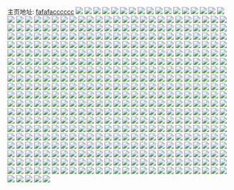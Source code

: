 主页地址: [fafafacccccc](https://weibo.com/u/6745002052) 
![](https://wx4.sinaimg.cn/mw2000/007mtl9Ggy1gclr8sqsapj30u01hc7wh.jpg) 
![](https://wx4.sinaimg.cn/mw2000/007mtl9Ggy1gclr8txmeaj30u01hc7wh.jpg) 
![](https://wx4.sinaimg.cn/mw2000/007mtl9Ggy1gclr8v6wp0j30u01hc7wh.jpg) 
![](https://wx4.sinaimg.cn/mw2000/007mtl9Ggy1gclr8wi360j30u01hc7wh.jpg) 
![](https://wx4.sinaimg.cn/mw2000/007mtl9Ggy1gclr8p5f6vj30u01hc7wh.jpg) 
![](https://wx4.sinaimg.cn/mw2000/007mtl9Ggy1gclr8xk2w7j30u01hc7wh.jpg) 
![](https://wx4.sinaimg.cn/mw2000/007mtl9Ggy1gclr8yisylj30u01hc4qp.jpg) 
![](https://wx4.sinaimg.cn/mw2000/007mtl9Ggy1gclr8zuj14j30u01hc4qp.jpg) 
![](https://wx4.sinaimg.cn/mw2000/007mtl9Ggy1gclr90y4p0j30u01hc7wh.jpg) 
![](https://wx4.sinaimg.cn/mw2000/007mtl9Ggy1gcl7dlm3zxj30u01hc7wh.jpg) 
![](https://wx4.sinaimg.cn/mw2000/007mtl9Ggy1gcl7djv1ajj30u01hc7wh.jpg) 
![](https://wx4.sinaimg.cn/mw2000/007mtl9Ggy1gcl7dnnnngj30u01hcqv5.jpg) 
![](https://wx4.sinaimg.cn/mw2000/007mtl9Ggy1gcl7dqc4dlj30u01hcnpd.jpg) 
![](https://wx4.sinaimg.cn/mw2000/007mtl9Ggy1gcl7dv78r1j30yi1pcnpf.jpg) 
![](https://wx4.sinaimg.cn/mw2000/007mtl9Ggy1gcl4doqxjcg30a00a0nk2.jpg) 
![](https://wx4.sinaimg.cn/mw2000/007mtl9Ggy1gcl4dpb2qzj30o80o879u.jpg) 
![](https://wx4.sinaimg.cn/mw2000/007mtl9Ggy1gckk7prqknj30u01hc7wh.jpg) 
![](https://wx4.sinaimg.cn/mw2000/007mtl9Ggy1gckk7rijyij30u01hc4qp.jpg) 
![](https://wx4.sinaimg.cn/mw2000/007mtl9Ggy1gckk7szmlfj30u01hc4qp.jpg) 
![](https://wx4.sinaimg.cn/mw2000/007mtl9Ggy1gckk7whcl6j30u01hc1kx.jpg) 
![](https://wx4.sinaimg.cn/mw2000/007mtl9Ggy1gckk7yo310j30u01hc1kx.jpg) 
![](https://wx4.sinaimg.cn/mw2000/007mtl9Ggy1gckk80zkc6j30u01hc1kx.jpg) 
![](https://wx4.sinaimg.cn/mw2000/007mtl9Ggy1gckk82kqklj30u01hc1kx.jpg) 
![](https://wx4.sinaimg.cn/mw2000/007mtl9Ggy1gckk83zdnoj30u01hc1kx.jpg) 
![](https://wx4.sinaimg.cn/mw2000/007mtl9Ggy1gckk8615bzj30u01hc1kx.jpg) 
![](https://wx4.sinaimg.cn/mw2000/007mtl9Ggy1gcjdkvwkidj30u01hcb29.jpg) 
![](https://wx4.sinaimg.cn/mw2000/007mtl9Ggy1gcjdkthkdqj30u01hc7wh.jpg) 
![](https://wx4.sinaimg.cn/mw2000/007mtl9Ggy1gcjdkxuthoj30u01hcb29.jpg) 
![](https://wx4.sinaimg.cn/mw2000/007mtl9Ggy1gcjdkumu4yj30u01hc7wh.jpg) 
![](https://wx4.sinaimg.cn/mw2000/007mtl9Ggy1gcjdkzei8tj30u01hce81.jpg) 
![](https://wx4.sinaimg.cn/mw2000/007mtl9Ggy1gcjdkschgrj30u01hce81.jpg) 
![](https://wx4.sinaimg.cn/mw2000/007mtl9Ggy1gcjdl2zo78j30u01hce81.jpg) 
![](https://wx4.sinaimg.cn/mw2000/007mtl9Ggy1gcjdl49iddj30u01hce81.jpg) 
![](https://wx4.sinaimg.cn/mw2000/007mtl9Ggy1gcjdl1sn7dj30u01hce81.jpg) 
![](https://wx4.sinaimg.cn/mw2000/007mtl9Ggy1gci9lkla94j30u01hctt8.jpg) 
![](https://wx4.sinaimg.cn/mw2000/007mtl9Ggy1gci9ljpf0hj30u01hc4j5.jpg) 
![](https://wx4.sinaimg.cn/mw2000/007mtl9Ggy1gci9llu4j8j30u01hcaui.jpg) 
![](https://wx4.sinaimg.cn/mw2000/007mtl9Ggy1gci9ln30nfj30u01hcwz0.jpg) 
![](https://wx4.sinaimg.cn/mw2000/007mtl9Ggy1gci9lo7llzj30u01hcqns.jpg) 
![](https://wx4.sinaimg.cn/mw2000/007mtl9Ggy1gci9lp3rw2j30u01hctsq.jpg) 
![](https://wx4.sinaimg.cn/mw2000/007mtl9Ggy1gci9lu3o6wj30u01hc1di.jpg) 
![](https://wx4.sinaimg.cn/mw2000/007mtl9Ggy1gci9lqrx9lj30u01hctz9.jpg) 
![](https://wx4.sinaimg.cn/mw2000/007mtl9Ggy1gci9ls5xmgj30u01hcty3.jpg) 
![](https://wx4.sinaimg.cn/mw2000/007mtl9Ggy1gci9lt9edvj30u01hcu0i.jpg) 
![](https://wx4.sinaimg.cn/mw2000/007mtl9Ggy1gci9lv3t85j30u01hckh0.jpg) 
![](https://wx4.sinaimg.cn/mw2000/007mtl9Ggy1gci9lwg2v4j30u01hc1jb.jpg) 
![](https://wx4.sinaimg.cn/mw2000/007mtl9Ggy1gcgzn8ldh6j30u01hcb29.jpg) 
![](https://wx4.sinaimg.cn/mw2000/007mtl9Ggy1gcgznak6yoj30u01hcb29.jpg) 
![](https://wx4.sinaimg.cn/mw2000/007mtl9Ggy1gcgznfz8r8j30u01hcb29.jpg) 
![](https://wx4.sinaimg.cn/mw2000/007mtl9Ggy1gcgzn2ia32j30u01hcb29.jpg) 
![](https://wx4.sinaimg.cn/mw2000/007mtl9Ggy1gcgzn64799j30u01hcb29.jpg) 
![](https://wx4.sinaimg.cn/mw2000/007mtl9Ggy1gcgznjanyaj30u01hcb29.jpg) 
![](https://wx4.sinaimg.cn/mw2000/007mtl9Ggy1gcgznlfltaj30u01hcb29.jpg) 
![](https://wx4.sinaimg.cn/mw2000/007mtl9Ggy1gcgznq2knzj30u01hc7wh.jpg) 
![](https://wx4.sinaimg.cn/mw2000/007mtl9Ggy1gcgznr8t6xj30u01hc7wh.jpg) 
![](https://wx4.sinaimg.cn/mw2000/007mtl9Ggy1gcfvddajpdj30u01hckf0.jpg) 
![](https://wx4.sinaimg.cn/mw2000/007mtl9Ggy1gcfvdctu1vj30u01hckf8.jpg) 
![](https://wx4.sinaimg.cn/mw2000/007mtl9Ggy1gcfvddvzvpj30u01hcx0b.jpg) 
![](https://wx4.sinaimg.cn/mw2000/007mtl9Ggy1gcfvdelqchj30u01hch9a.jpg) 
![](https://wx4.sinaimg.cn/mw2000/007mtl9Ggy1gcfvdbo95qj30u01hc4mh.jpg) 
![](https://wx4.sinaimg.cn/mw2000/007mtl9Ggy1gcfvdf701uj30u01hc4ma.jpg) 
![](https://wx4.sinaimg.cn/mw2000/007mtl9Ggy1gcfvdhcmchj30u01hctwh.jpg) 
![](https://wx4.sinaimg.cn/mw2000/007mtl9Ggy1gcfvdfru25j30u01hc4p7.jpg) 
![](https://wx4.sinaimg.cn/mw2000/007mtl9Ggy1gcfvdgs66lj30u01hc1kx.jpg) 
![](https://wx4.sinaimg.cn/mw2000/007mtl9Ggy1gcewdl9u0vj30yi1pc7wr.jpg) 
![](https://wx4.sinaimg.cn/mw2000/007mtl9Ggy1gcerpbmzmoj30yi1pckjt.jpg) 
![](https://wx4.sinaimg.cn/mw2000/007mtl9Ggy1gcepz5v7tnj30u01hctnf.jpg) 
![](https://wx4.sinaimg.cn/mw2000/007mtl9Ggy1gcepz73sv4j30u01hcduz.jpg) 
![](https://wx4.sinaimg.cn/mw2000/007mtl9Ggy1gcepz7tm00j30u01hcao4.jpg) 
![](https://wx4.sinaimg.cn/mw2000/007mtl9Ggy1gcepz8m7rxj30u01hc7j7.jpg) 
![](https://wx4.sinaimg.cn/mw2000/007mtl9Ggy1gcepz9ifulj30u01hch03.jpg) 
![](https://wx4.sinaimg.cn/mw2000/007mtl9Ggy1gcepza8297j30u01hck62.jpg) 
![](https://wx4.sinaimg.cn/mw2000/007mtl9Ggy1gcepzcn0ugj30u01hcdu8.jpg) 
![](https://wx4.sinaimg.cn/mw2000/007mtl9Ggy1gcepzb21avj30u01hc1i7.jpg) 
![](https://wx4.sinaimg.cn/mw2000/007mtl9Ggy1gcepzbt24ij30u01hc1je.jpg) 
![](https://wx4.sinaimg.cn/mw2000/007mtl9Ggy1gcepzeeir4j30u01hcx2i.jpg) 
![](https://wx4.sinaimg.cn/mw2000/007mtl9Ggy1gcepzgf6jlj30u01hc7so.jpg) 
![](https://wx4.sinaimg.cn/mw2000/007mtl9Ggy1gcei8bpmywj30yi1pchdy.jpg) 
![](https://wx4.sinaimg.cn/mw2000/007mtl9Ggy1gcei84d7m3j30yi1pckjp.jpg) 
![](https://wx4.sinaimg.cn/mw2000/007mtl9Ggy1gcdr08i09fj30yi0jz462.jpg) 
![](https://wx4.sinaimg.cn/mw2000/007mtl9Ggy1gcdlplr74mj30u01hc4qp.jpg) 
![](https://wx4.sinaimg.cn/mw2000/007mtl9Ggy1gcdlpnjia1j30u01hc4qp.jpg) 
![](https://wx4.sinaimg.cn/mw2000/007mtl9Ggy1gcdlpoabopj30u01hc4qp.jpg) 
![](https://wx4.sinaimg.cn/mw2000/007mtl9Ggy1gcdlpqbemoj30u01hc1kr.jpg) 
![](https://wx4.sinaimg.cn/mw2000/007mtl9Ggy1gcdlps89qfj30u01hc1kx.jpg) 
![](https://wx4.sinaimg.cn/mw2000/007mtl9Ggy1gcdlpte04vj30u01hc4qp.jpg) 
![](https://wx4.sinaimg.cn/mw2000/007mtl9Ggy1gcdlpu149dj30u01hc1kx.jpg) 
![](https://wx4.sinaimg.cn/mw2000/007mtl9Ggy1gccjkx6jdjj30yi1pc1a5.jpg) 
![](https://wx4.sinaimg.cn/mw2000/007mtl9Ggy1gccck2odh7j30u01hc1kx.jpg) 
![](https://wx4.sinaimg.cn/mw2000/007mtl9Ggy1gccck6hrhsj30u01hc1kx.jpg) 
![](https://wx4.sinaimg.cn/mw2000/007mtl9Ggy1gccck8gmeyj30u01hc4qp.jpg) 
![](https://wx4.sinaimg.cn/mw2000/007mtl9Ggy1gccckafv4yj30u01hc1kx.jpg) 
![](https://wx4.sinaimg.cn/mw2000/007mtl9Ggy1gcccjy1wlxj30u01hc4qp.jpg) 
![](https://wx4.sinaimg.cn/mw2000/007mtl9Ggy1gccck0714gj30u01hc4qp.jpg) 
![](https://wx4.sinaimg.cn/mw2000/007mtl9Ggy1gccck1igfyj30u01hc1kx.jpg) 
![](https://wx4.sinaimg.cn/mw2000/007mtl9Ggy1gccck3miz3j30u01hc1kx.jpg) 
![](https://wx4.sinaimg.cn/mw2000/007mtl9Ggy1gccck4i256j30u01hc4qp.jpg) 
![](https://wx4.sinaimg.cn/mw2000/007mtl9Ggy1gcbdgr7clpj30u01hc1kx.jpg) 
![](https://wx4.sinaimg.cn/mw2000/007mtl9Ggy1gcbdgp95vsj30u01hc1kx.jpg) 
![](https://wx4.sinaimg.cn/mw2000/007mtl9Ggy1gcbdgq6c40j30u01hc1kx.jpg) 
![](https://wx4.sinaimg.cn/mw2000/007mtl9Ggy1gcbdgt5ke1j30u01hc7wh.jpg) 
![](https://wx4.sinaimg.cn/mw2000/007mtl9Ggy1gcbdgu4ih3j30u01hc4qp.jpg) 
![](https://wx4.sinaimg.cn/mw2000/007mtl9Ggy1gcbdgnitlzj30u01hc4qp.jpg) 
![](https://wx4.sinaimg.cn/mw2000/007mtl9Ggy1gcbdgw5v3ij30u01hc4qp.jpg) 
![](https://wx4.sinaimg.cn/mw2000/007mtl9Ggy1gcavgt24v3j32c03407wh.jpg) 
![](https://wx4.sinaimg.cn/mw2000/007mtl9Ggy1gcavgv69sfj33402c04q0.jpg) 
![](https://wx4.sinaimg.cn/mw2000/007mtl9Ggy1gca7okp7h4j30u01hckd4.jpg) 
![](https://wx4.sinaimg.cn/mw2000/007mtl9Ggy1gca7oheb1cj30u01hckbk.jpg) 
![](https://wx4.sinaimg.cn/mw2000/007mtl9Ggy1gca7ojcfxlj30u01hcqmx.jpg) 
![](https://wx4.sinaimg.cn/mw2000/007mtl9Ggy1gca7ofr02oj30u01hch9c.jpg) 
![](https://wx4.sinaimg.cn/mw2000/007mtl9Ggy1gca7ok0v00j30u01hctzm.jpg) 
![](https://wx4.sinaimg.cn/mw2000/007mtl9Ggy1gca7of4pe2j30u01hcx51.jpg) 
![](https://wx4.sinaimg.cn/mw2000/007mtl9Ggy1gc8ucdm34zj30u01hc7wh.jpg) 
![](https://wx4.sinaimg.cn/mw2000/007mtl9Ggy1gc8ucap3vnj30u01hc7wh.jpg) 
![](https://wx4.sinaimg.cn/mw2000/007mtl9Ggy1gc8uca081rj30u01hc1kx.jpg) 
![](https://wx4.sinaimg.cn/mw2000/007mtl9Ggy1gc8uccshs7j30u01hc7wh.jpg) 
![](https://wx4.sinaimg.cn/mw2000/007mtl9Ggy1gc8ucbkw03j30u01hc7wh.jpg) 
![](https://wx4.sinaimg.cn/mw2000/007mtl9Ggy1gc8uce6ys1j30u01hc7wh.jpg) 
![](https://wx4.sinaimg.cn/mw2000/007mtl9Ggy1gc8ucff84jj30u01hc4qp.jpg) 
![](https://wx4.sinaimg.cn/mw2000/007mtl9Ggy1gc8i1pk741j30yi1pcu12.jpg) 
![](https://wx4.sinaimg.cn/mw2000/007mtl9Ggy1gc8i1urdlrj30yi1pcu12.jpg) 
![](https://wx4.sinaimg.cn/mw2000/007mtl9Ggy1gc7qokc7u4j30u01hcb29.jpg) 
![](https://wx4.sinaimg.cn/mw2000/007mtl9Ggy1gc7qom1yxsj30u01hc7wh.jpg) 
![](https://wx4.sinaimg.cn/mw2000/007mtl9Ggy1gc7qonsycaj30u01hc7wh.jpg) 
![](https://wx4.sinaimg.cn/mw2000/007mtl9Ggy1gc7qosrdhhj30u01hcb29.jpg) 
![](https://wx4.sinaimg.cn/mw2000/007mtl9Ggy1gc7qop9r42j30u01hc7wh.jpg) 
![](https://wx4.sinaimg.cn/mw2000/007mtl9Ggy1gc7qojfpqzj30u01hcb29.jpg) 
![](https://wx4.sinaimg.cn/mw2000/007mtl9Ggy1gc7qoq2eftj30u01hc7wh.jpg) 
![](https://wx4.sinaimg.cn/mw2000/007mtl9Ggy1gc7qor4jl7j30u01hc4qp.jpg) 
![](https://wx4.sinaimg.cn/mw2000/007mtl9Ggy1gc7qotvil0j30u01hc4qp.jpg) 
![](https://wx4.sinaimg.cn/mw2000/007mtl9Ggy1gc6k2my5njj30u01hce81.jpg) 
![](https://wx4.sinaimg.cn/mw2000/007mtl9Ggy1gc6k2c7hrkj30u01hce81.jpg) 
![](https://wx4.sinaimg.cn/mw2000/007mtl9Ggy1gc6k2g4vekj30u01hce81.jpg) 
![](https://wx4.sinaimg.cn/mw2000/007mtl9Ggy1gc6k2ioc3zj30u01hce81.jpg) 
![](https://wx4.sinaimg.cn/mw2000/007mtl9Ggy1gc6k2juh8zj30u01hce81.jpg) 
![](https://wx4.sinaimg.cn/mw2000/007mtl9Ggy1gc6k2em0xcj30u01hce81.jpg) 
![](https://wx4.sinaimg.cn/mw2000/007mtl9Ggy1gc6k2h9s40j30u01hce81.jpg) 
![](https://wx4.sinaimg.cn/mw2000/007mtl9Ggy1gc6k2kw89sj30u01hce81.jpg) 
![](https://wx4.sinaimg.cn/mw2000/007mtl9Ggy1gc6k2m0fw0j30u01hce81.jpg) 
![](https://wx4.sinaimg.cn/mw2000/007mtl9Ggy1gc5ffg53cxj30u01hcwyz.jpg) 
![](https://wx4.sinaimg.cn/mw2000/007mtl9Ggy1gc5fff8o4oj30u01hch5q.jpg) 
![](https://wx4.sinaimg.cn/mw2000/007mtl9Ggy1gc5ffhhql2j30u01hc1kx.jpg) 
![](https://wx4.sinaimg.cn/mw2000/007mtl9Ggy1gc5ffcj938j30u01hc1kx.jpg) 
![](https://wx4.sinaimg.cn/mw2000/007mtl9Ggy1gc5ffdbeqlj30u01hce7k.jpg) 
![](https://wx4.sinaimg.cn/mw2000/007mtl9Ggy1gc5ffeojflj30u01hc1kx.jpg) 
![](https://wx4.sinaimg.cn/mw2000/007mtl9Ggy1gc5ffdydy4j30u01hce7f.jpg) 
![](https://wx4.sinaimg.cn/mw2000/007mtl9Ggy1gc5ffgtz73j30u01hchdm.jpg) 
![](https://wx4.sinaimg.cn/mw2000/007mtl9Ggy1gc5a5u4th4j32ds1sgaow.jpg) 
![](https://wx4.sinaimg.cn/mw2000/007mtl9Ggy1gc5a5xko7ej327u1o0kjl.jpg) 
![](https://wx4.sinaimg.cn/mw2000/007mtl9Ggy1gc5a5z1bn2j327u1o04qp.jpg) 
![](https://wx4.sinaimg.cn/mw2000/007mtl9Ggy1gc5a5zy8bhj32ds1sgqfv.jpg) 
![](https://wx4.sinaimg.cn/mw2000/007mtl9Ggy1gc5a619eygj32ds1sg7h9.jpg) 
![](https://wx4.sinaimg.cn/mw2000/007mtl9Ggy1gc4d4zgydkj30u01hcnkg.jpg) 
![](https://wx4.sinaimg.cn/mw2000/007mtl9Ggy1gc4d4zxpraj30u01hc7nq.jpg) 
![](https://wx4.sinaimg.cn/mw2000/007mtl9Ggy1gc4d538u14j30u01hc1kp.jpg) 
![](https://wx4.sinaimg.cn/mw2000/007mtl9Ggy1gc4d5172a9j30u01hctss.jpg) 
![](https://wx4.sinaimg.cn/mw2000/007mtl9Ggy1gc4d50kr3uj30u01hcnoi.jpg) 
![](https://wx4.sinaimg.cn/mw2000/007mtl9Ggy1gc4d51vmb1j30u01hch4u.jpg) 
![](https://wx4.sinaimg.cn/mw2000/007mtl9Ggy1gc4d53s6hsj30u01hcb0a.jpg) 
![](https://wx4.sinaimg.cn/mw2000/007mtl9Ggy1gc4d4yqpylj30u01hc4ia.jpg) 
![](https://wx4.sinaimg.cn/mw2000/007mtl9Ggy1gc3tey94b5j30yi1pcn44.jpg) 
![](https://wx4.sinaimg.cn/mw2000/007mtl9Ggy1gc34bqqakjj30u01hcapo.jpg) 
![](https://wx4.sinaimg.cn/mw2000/007mtl9Ggy1gc34br9qisj30u01hc4dv.jpg) 
![](https://wx4.sinaimg.cn/mw2000/007mtl9Ggy1gc34bq442mj30u01hckdp.jpg) 
![](https://wx4.sinaimg.cn/mw2000/007mtl9Ggy1gc34bs05x1j30u01hcx16.jpg) 
![](https://wx4.sinaimg.cn/mw2000/007mtl9Ggy1gc34bswsiij30u01hc7qb.jpg) 
![](https://wx4.sinaimg.cn/mw2000/007mtl9Ggy1gc32shzv0aj30u01hcwyp.jpg) 
![](https://wx4.sinaimg.cn/mw2000/007mtl9Ggy1gc291o3qgnj30v00xcqa8.jpg) 
![](https://wx4.sinaimg.cn/mw2000/007mtl9Ggy1gc28zgnk93j30s70ph799.jpg) 
![](https://wx4.sinaimg.cn/mw2000/007mtl9Ggy1gc28swkshxj30u01hc7wh.jpg) 
![](https://wx4.sinaimg.cn/mw2000/007mtl9Ggy1gc28syaqgnj30u01hc7wh.jpg) 
![](https://wx4.sinaimg.cn/mw2000/007mtl9Ggy1gc27zg4t8oj30yi0pogoh.jpg) 
![](https://wx4.sinaimg.cn/mw2000/007mtl9Ggy1gc27zgpkrpj30qg1lcjze.jpg) 
![](https://wx4.sinaimg.cn/mw2000/007mtl9Ggy1gc27zhfchwj30yi0netbu.jpg) 
![](https://wx4.sinaimg.cn/mw2000/007mtl9Ggy1gc27zi0765j30u01syn5u.jpg) 
![](https://wx4.sinaimg.cn/mw2000/007mtl9Ggy1gc27zikmycj30yi0hdahj.jpg) 
![](https://wx4.sinaimg.cn/mw2000/007mtl9Ggy1gc27zj1u0yj30ei0q6go5.jpg) 
![](https://wx4.sinaimg.cn/mw2000/007mtl9Ggy1gc1x5y4z90j30u01hc4qp.jpg) 
![](https://wx4.sinaimg.cn/mw2000/007mtl9Ggy1gc1x600ropj30u01hc7wh.jpg) 
![](https://wx4.sinaimg.cn/mw2000/007mtl9Ggy1gc1x61waa4j30u01hcb29.jpg) 
![](https://wx4.sinaimg.cn/mw2000/007mtl9Ggy1gc1x63dfzwj30u01hce81.jpg) 
![](https://wx4.sinaimg.cn/mw2000/007mtl9Ggy1gc1x65abtnj30u01hce81.jpg) 
![](https://wx4.sinaimg.cn/mw2000/007mtl9Ggy1gc1x5wnmboj30u01hcb29.jpg) 
![](https://wx4.sinaimg.cn/mw2000/007mtl9Ggy1gc1x67al88j30u01hcb29.jpg) 
![](https://wx4.sinaimg.cn/mw2000/007mtl9Ggy1gc1x68giehj30u01hc4qp.jpg) 
![](https://wx4.sinaimg.cn/mw2000/007mtl9Ggy1gc1x69x384j30u01hcb29.jpg) 
![](https://wx4.sinaimg.cn/mw2000/007mtl9Ggy1gc1x6bmobzj30u01hcb29.jpg) 
![](https://wx4.sinaimg.cn/mw2000/007mtl9Ggy1gc0nzykhskj30u01hcb29.jpg) 
![](https://wx4.sinaimg.cn/mw2000/007mtl9Ggy1gc0nzzsun8j30u01hcb29.jpg) 
![](https://wx4.sinaimg.cn/mw2000/007mtl9Ggy1gc0o05h3iqj30u01hcb29.jpg) 
![](https://wx4.sinaimg.cn/mw2000/007mtl9Ggy1gc0o020ilhj30u01hce81.jpg) 
![](https://wx4.sinaimg.cn/mw2000/007mtl9Ggy1gc0o03esp4j30u01hc4qp.jpg) 
![](https://wx4.sinaimg.cn/mw2000/007mtl9Ggy1gc0nzx051uj30u01hcb29.jpg) 
![](https://wx4.sinaimg.cn/mw2000/007mtl9Ggy1gc0o07fm3tj30u01hcb29.jpg) 
![](https://wx4.sinaimg.cn/mw2000/007mtl9Ggy1gbzo3eyp4hj30u01hc4qp.jpg) 
![](https://wx4.sinaimg.cn/mw2000/007mtl9Ggy1gbzo3e69hvj30u01hc1kx.jpg) 
![](https://wx4.sinaimg.cn/mw2000/007mtl9Ggy1gbzo3h5qldj30u01hc1kx.jpg) 
![](https://wx4.sinaimg.cn/mw2000/007mtl9Ggy1gbzo3fz53dj30u01hc1kx.jpg) 
![](https://wx4.sinaimg.cn/mw2000/007mtl9Ggy1gbzo3hxbezj30u01hc1kx.jpg) 
![](https://wx4.sinaimg.cn/mw2000/007mtl9Ggy1gbzo3d7smaj30u01hc1kx.jpg) 
![](https://wx4.sinaimg.cn/mw2000/007mtl9Ggy1gbzi2yiom7j30u01hc7wh.jpg) 
![](https://wx4.sinaimg.cn/mw2000/007mtl9Ggy1gbzi30m174j30u01hc4qp.jpg) 
![](https://wx4.sinaimg.cn/mw2000/007mtl9Ggy1gbzi333xwpj30u01hc4qp.jpg) 
![](https://wx4.sinaimg.cn/mw2000/007mtl9Ggy1gbzi35l82yj30u01hc4qp.jpg) 
![](https://wx4.sinaimg.cn/mw2000/007mtl9Ggy1gbzi37dhyoj30u01hc4qp.jpg) 
![](https://wx4.sinaimg.cn/mw2000/007mtl9Ggy1gbzi38z25qj30u01hc4qp.jpg) 
![](https://wx4.sinaimg.cn/mw2000/007mtl9Ggy1gbz9edn2zsj30yi1pcu12.jpg) 
![](https://wx4.sinaimg.cn/mw2000/007mtl9Ggy1gbyeorve0wj30u01hc7wh.jpg) 
![](https://wx4.sinaimg.cn/mw2000/007mtl9Ggy1gbyeotugi9j30u01hc7wh.jpg) 
![](https://wx4.sinaimg.cn/mw2000/007mtl9Ggy1gbyeoujq79j30u01hce81.jpg) 
![](https://wx4.sinaimg.cn/mw2000/007mtl9Ggy1gbyeow8nz3j30u01hce81.jpg) 
![](https://wx4.sinaimg.cn/mw2000/007mtl9Ggy1gbyeor5v25j30u01hce81.jpg) 
![](https://wx4.sinaimg.cn/mw2000/007mtl9Ggy1gbyeowybpkj30u01hce81.jpg) 
![](https://wx4.sinaimg.cn/mw2000/007mtl9Ggy1gbyeoxpg2vj30u01hce81.jpg) 
![](https://wx4.sinaimg.cn/mw2000/007mtl9Ggy1gbyeoyga5cj30u01hcb29.jpg) 
![](https://wx4.sinaimg.cn/mw2000/007mtl9Ggy1gbunmu4me1j30u01hc4l9.jpg) 
![](https://wx4.sinaimg.cn/mw2000/007mtl9Ggy1gbunmuso0oj30u01hckdp.jpg) 
![](https://wx4.sinaimg.cn/mw2000/007mtl9Ggy1gbuvawf1pzj30u01hcnk3.jpg) 
![](https://wx4.sinaimg.cn/mw2000/007mtl9Ggy1gbuvawvo7rj30u01hctvu.jpg) 
![](https://wx4.sinaimg.cn/mw2000/007mtl9Ggy1gbunmvhhxuj30u01hc1kx.jpg) 
![](https://wx4.sinaimg.cn/mw2000/007mtl9Ggy1gbunmtcp63j30u01hc1kx.jpg) 
![](https://wx4.sinaimg.cn/mw2000/007mtl9Ggy1gbunmwsxccj30u01hc1kx.jpg) 
![](https://wx4.sinaimg.cn/mw2000/007mtl9Ggy1gbuvltntuyj30u01hcarg.jpg) 
![](https://wx4.sinaimg.cn/mw2000/007mtl9Ggy1gbuvlt3rgij30u01hc7l4.jpg) 
![](https://wx4.sinaimg.cn/mw2000/007mtl9Ggy1gbuvlu45d8j30u01hcne6.jpg) 
![](https://wx4.sinaimg.cn/mw2000/007mtl9Ggy1gbtu2ad8t5j30u01hc4ps.jpg) 
![](https://wx4.sinaimg.cn/mw2000/007mtl9Ggy1gbtu2b6upnj30u01hcb29.jpg) 
![](https://wx4.sinaimg.cn/mw2000/007mtl9Ggy1gbtu2c1vd1j30u01hc1ku.jpg) 
![](https://wx4.sinaimg.cn/mw2000/007mtl9Ggy1gbtu2d6gq0j30u01hc4qp.jpg) 
![](https://wx4.sinaimg.cn/mw2000/007mtl9Ggy1gbtu2dr6mhj30u01907dk.jpg) 
![](https://wx4.sinaimg.cn/mw2000/007mtl9Ggy1gbtu29rr13j30u0190aji.jpg) 
![](https://wx4.sinaimg.cn/mw2000/007mtl9Ggy1gbspf71pdbj32c0340kfu.jpg) 
![](https://wx4.sinaimg.cn/mw2000/007mtl9Ggy1gbspf4c07gj32c0340kef.jpg) 
![](https://wx4.sinaimg.cn/mw2000/007mtl9Ggy1gbq6zrqfjpj32c0340b29.jpg) 
![](https://wx4.sinaimg.cn/mw2000/007mtl9Ggy1gbq423arapj30k00d10ta.jpg) 
![](https://wx4.sinaimg.cn/mw2000/007mtl9Ggy1gbq0m7ke2pj32c0340b1s.jpg) 
![](https://wx4.sinaimg.cn/mw2000/007mtl9Ggy1gbq0cj5ycyj32c03401kx.jpg) 
![](https://wx4.sinaimg.cn/mw2000/007mtl9Ggy1gboa478jm3j30yi1pcu0x.jpg) 
![](https://wx4.sinaimg.cn/mw2000/007mtl9Ggy1gbnpzo0eqaj30vu287gyo.jpg) 
![](https://wx4.sinaimg.cn/mw2000/007mtl9Ggy1gbmqnkjcp9j30k00qo759.jpg) 
![](https://wx4.sinaimg.cn/mw2000/007mtl9Ggy1gbmqnjy4mfj30yi1pc1l6.jpg) 
![](https://wx4.sinaimg.cn/mw2000/007mtl9Ggy1gbmqnpsllbj30yi1pce88.jpg) 
![](https://wx4.sinaimg.cn/mw2000/007mtl9Ggy1gbehbbhzyxj30yi1pcu0x.jpg) 
![](https://wx4.sinaimg.cn/mw2000/007mtl9Ggy1gb6vug2j58j30yi1pc4qp.jpg) 
![](https://wx4.sinaimg.cn/mw2000/007mtl9Ggy1gb4gtueirhj30yi1pc1l6.jpg) 
![](https://wx4.sinaimg.cn/mw2000/007mtl9Ggy1gb4gtovmjxj30yi1pcu14.jpg) 
![](https://wx4.sinaimg.cn/mw2000/007mtl9Ggy1gb3afy2f23j30yi1pc7iv.jpg) 
![](https://wx4.sinaimg.cn/mw2000/007mtl9Ggy1gb3afyodo9j30yi1pcaly.jpg) 
![](https://wx4.sinaimg.cn/mw2000/007mtl9Ggy1gb3afzcp3tj30yi1pc7bd.jpg) 
![](https://wx4.sinaimg.cn/mw2000/007mtl9Ggy1gb3afzvly1j30yi1pctf8.jpg) 
![](https://wx4.sinaimg.cn/mw2000/007mtl9Ggy1gb3ag0ghdxj30v51pcn32.jpg) 
![](https://wx4.sinaimg.cn/mw2000/007mtl9Ggy1gb3afxcwabj30v21pbgre.jpg) 
![](https://wx4.sinaimg.cn/mw2000/007mtl9Ggy1gb3ag2fqx9j30v11p8wk0.jpg) 
![](https://wx4.sinaimg.cn/mw2000/007mtl9Ggy1gb3ag30acqj30v01pc0zi.jpg) 
![](https://wx4.sinaimg.cn/mw2000/007mtl9Ggy1gb0ybwb555j30u01hce81.jpg) 
![](https://wx4.sinaimg.cn/mw2000/007mtl9Ggy1gb0ybuvirhj30u01hce81.jpg) 
![](https://wx4.sinaimg.cn/mw2000/007mtl9Ggy1gb0ybxnfczj30u01hce81.jpg) 
![](https://wx4.sinaimg.cn/mw2000/007mtl9Ggy1gb0ybyl0wbj30u00u0djb.jpg) 
![](https://wx4.sinaimg.cn/mw2000/007mtl9Ggy1gb0ybziwx0j30k00jzace.jpg) 
![](https://wx4.sinaimg.cn/mw2000/007mtl9Ggy1gb0yc09k37j30k00jz77k.jpg) 
![](https://wx4.sinaimg.cn/mw2000/007mtl9Ggy1gazksu1yg2j33402c07tf.jpg) 
![](https://wx4.sinaimg.cn/mw2000/007mtl9Ggy1gazkswdlsuj33402c01kx.jpg) 
![](https://wx4.sinaimg.cn/mw2000/007mtl9Ggy1gazksqn7omj33402c01kx.jpg) 
![](https://wx4.sinaimg.cn/mw2000/007mtl9Ggy1gaygzm06wzj32c0340b29.jpg) 
![](https://wx4.sinaimg.cn/mw2000/007mtl9Ggy1gaybnjd3koj30u01hce81.jpg) 
![](https://wx4.sinaimg.cn/mw2000/007mtl9Ggy1gaybni3lx2j30u01hce81.jpg) 
![](https://wx4.sinaimg.cn/mw2000/007mtl9Ggy1gaybnkespoj30u01hce81.jpg) 
![](https://wx4.sinaimg.cn/mw2000/007mtl9Ggy1gaybnlnurhj30u01hce81.jpg) 
![](https://wx4.sinaimg.cn/mw2000/007mtl9Ggy1gaybngg063j30u01hce81.jpg) 
![](https://wx4.sinaimg.cn/mw2000/007mtl9Ggy1gaybno03s8j30u01hce81.jpg) 
![](https://wx4.sinaimg.cn/mw2000/007mtl9Ggy1gay7a8675zj32c0340kjl.jpg) 
![](https://wx4.sinaimg.cn/mw2000/007mtl9Ggy1gay3lgdawcj30tp1ke7wh.jpg) 
![](https://wx4.sinaimg.cn/mw2000/007mtl9Ggy1gau6hmhxgej31jk2bchdt.jpg) 
![](https://wx4.sinaimg.cn/mw2000/007mtl9Ggy1gau6hnxrk0j31jk2qlkjl.jpg) 
![](https://wx4.sinaimg.cn/mw2000/007mtl9Ggy1gau6hlbz9hj31jk2bde81.jpg) 
![](https://wx4.sinaimg.cn/mw2000/007mtl9Ggy1gau6hu9sm5j33c256o4qv.jpg) 
![](https://wx4.sinaimg.cn/mw2000/007mtl9Ggy1gau6hycfjmj31hd0u00w7.jpg) 
![](https://wx4.sinaimg.cn/mw2000/007mtl9Ggy1gau6hz2vsyj30qo1betes.jpg) 
![](https://wx4.sinaimg.cn/mw2000/007mtl9Ggy1gau6i02dlwj30u0190x6p.jpg) 
![](https://wx4.sinaimg.cn/mw2000/007mtl9Ggy1gau6i0h1buj30yi0ycdvf.jpg) 
![](https://wx4.sinaimg.cn/mw2000/007mtl9Ggy1gau6i0ucuzj30u0190mzw.jpg) 
![](https://wx4.sinaimg.cn/mw2000/007mtl9Ggy1gau6i1owuxj30u01f2qdk.jpg) 
![](https://wx4.sinaimg.cn/mw2000/007mtl9Ggy1gau6i2ea00j30qo12vn5n.jpg) 
![](https://wx4.sinaimg.cn/mw2000/007mtl9Ggy1gau6i3zirpj31of2iohdu.jpg) 
![](https://wx4.sinaimg.cn/mw2000/007mtl9Ggy1gau6i4u0njj30tz0y3qfu.jpg) 
![](https://wx4.sinaimg.cn/mw2000/007mtl9Ggy1gau6i5arv8j30u01hdwit.jpg) 
![](https://wx4.sinaimg.cn/mw2000/007mtl9Ggy1gau6i8913bj32nk3zdkjl.jpg) 
![](https://wx4.sinaimg.cn/mw2000/007mtl9Ggy1gau6ing861j31uc2rxapq.jpg) 
![](https://wx4.sinaimg.cn/mw2000/007mtl9Ggy1gau6io8v3tj31400qo42b.jpg) 
![](https://wx4.sinaimg.cn/mw2000/007mtl9Ggy1gau5b5oju2j309b0bygmc.jpg) 
![](https://wx4.sinaimg.cn/mw2000/007mtl9Ggy1gasyaeng1xj30e30e3mya.jpg) 
![](https://wx4.sinaimg.cn/mw2000/007mtl9Ggy1gasyb4dqmjj30ts16ojv0.jpg) 
![](https://wx4.sinaimg.cn/mw2000/007mtl9Ggy1gasy66myuqg30b40jmu12.jpg) 
![](https://wx4.sinaimg.cn/mw2000/007mtl9Ggy1gasxqpft40g30g40hsu15.jpg) 
![](https://wx4.sinaimg.cn/mw2000/007mtl9Ggy1gasxqtku2wg30dc0hkqva.jpg) 
![](https://wx4.sinaimg.cn/mw2000/007mtl9Ggy1gasxuep2daj30kx0ezjv6.jpg) 
![](https://wx4.sinaimg.cn/mw2000/007mtl9Ggy1gasit6nsfaj30yi1pcu10.jpg) 
![](https://wx4.sinaimg.cn/mw2000/007mtl9Ggy3gasiqa00aqj30zk0zk4kj.jpg) 
![](https://wx4.sinaimg.cn/mw2000/007mtl9Ggy1ganzn8vymbj32c0340b29.jpg) 
![](https://wx4.sinaimg.cn/mw2000/007mtl9Ggy1gamr9ygk04j30u01hc1kx.jpg) 
![](https://wx4.sinaimg.cn/mw2000/007mtl9Ggy1gamr9x40jyj30u01hc4qp.jpg) 
![](https://wx4.sinaimg.cn/mw2000/007mtl9Ggy1gakz2g33hcj30u00u0agi.jpg) 
![](https://wx4.sinaimg.cn/mw2000/007mtl9Ggy1gakz2gw43uj30yi0gv46f.jpg) 
![](https://wx4.sinaimg.cn/mw2000/007mtl9Ggy1gakz2lj0g6j30yi1pcqvb.jpg) 
![](https://wx4.sinaimg.cn/mw2000/007mtl9Ggy1gakz2pzj4vj30yi1pcqvb.jpg) 
![](https://wx4.sinaimg.cn/mw2000/007mtl9Ggy1gajx6dp59vj30yi1pce0n.jpg) 
![](https://wx4.sinaimg.cn/mw2000/007mtl9Ggy1gahfh3777xj32c0340e81.jpg) 
![](https://wx4.sinaimg.cn/mw2000/007mtl9Ggy1gagz5xjwpxj30je0ekq8z.jpg) 
![](https://wx4.sinaimg.cn/mw2000/007mtl9Ggy1gafpd02jysj30u01hcqv5.jpg) 
![](https://wx4.sinaimg.cn/mw2000/007mtl9Ggy1gafpcxkfofj30u01hcqv5.jpg) 
![](https://wx4.sinaimg.cn/mw2000/007mtl9Ggy1gafpd9cxtdj30yi1pc1l3.jpg) 
![](https://wx4.sinaimg.cn/mw2000/007mtl9Ggy1gacjvyh5kmj30yi1pc1kz.jpg) 
![](https://wx4.sinaimg.cn/mw2000/007mtl9Gly1gacjtghtfoj30u00u0416.jpg) 
![](https://wx4.sinaimg.cn/mw2000/007mtl9Ggy1gacfcxw3gvj32c0340kep.jpg) 
![](https://wx4.sinaimg.cn/mw2000/007mtl9Ggy1gaajk5zallj30uf1krk2u.jpg) 
![](https://wx4.sinaimg.cn/mw2000/007mtl9Ggy1gaajka8dq9j30uj1lf14n.jpg) 
![](https://wx4.sinaimg.cn/mw2000/007mtl9Ggy1gaajkbg2a9j30uc1ksgxg.jpg) 
![](https://wx4.sinaimg.cn/mw2000/007mtl9Ggy1gaajk1qt19j30uk1kvgxm.jpg) 
![](https://wx4.sinaimg.cn/mw2000/007mtl9Ggy1gaajkcsyl7j30uq1naqf2.jpg) 
![](https://wx4.sinaimg.cn/mw2000/007mtl9Ggy1gaajkea5npj30uq1jwwqf.jpg) 
![](https://wx4.sinaimg.cn/mw2000/007mtl9Ggy1gaajkfk73mj30ua1jek3q.jpg) 
![](https://wx4.sinaimg.cn/mw2000/007mtl9Ggy1gaajkh16t5j30u61kd148.jpg) 
![](https://wx4.sinaimg.cn/mw2000/007mtl9Ggy1gaajkjrmrtj30un1kl151.jpg) 
![](https://wx4.sinaimg.cn/mw2000/007mtl9Ggy1gaajkmjhkkj30un1k3wq0.jpg) 
![](https://wx4.sinaimg.cn/mw2000/007mtl9Ggy1gaajknwjhkj30u61kwwpk.jpg) 
![](https://wx4.sinaimg.cn/mw2000/006IQ188ly1ga6x77rr0gj30ku112gtu.jpg) 
![](https://wx4.sinaimg.cn/mw2000/007mtl9Ggy1ga6x83ffpxj30u01hc7wm.jpg) 
![](https://wx4.sinaimg.cn/mw2000/007mtl9Ggy1ga6x7oobw1j30u01hcu10.jpg) 
![](https://wx4.sinaimg.cn/mw2000/007mtl9Ggy1ga6x8czl5oj30u01hc7wl.jpg) 
![](https://wx4.sinaimg.cn/mw2000/007mtl9Ggy1ga6x3dnceaj30je0ekq95.jpg) 
![](https://wx4.sinaimg.cn/mw2000/007mtl9Ggy1ga6lh593vdj30yh1eon53.jpg) 
![](https://wx4.sinaimg.cn/mw2000/007mtl9Ggy1ga6lh4lke7j30qx1bwgsv.jpg) 
![](https://wx4.sinaimg.cn/mw2000/007mtl9Ggy1ga1dmq6h49j31jk111ndx.jpg) 
![](https://wx4.sinaimg.cn/mw2000/007mtl9Ggy1g9ykerw9fmj32c0340b29.jpg) 
![](https://wx4.sinaimg.cn/mw2000/007mtl9Ggy1g9ykf50oc3j32c0340e81.jpg) 
![](https://wx4.sinaimg.cn/mw2000/007mtl9Ggy1g9ykevzzaaj32c02c07wj.jpg) 
![](https://wx4.sinaimg.cn/mw2000/007mtl9Ggy1g9yahvt6icj30yi1pcb2b.jpg) 
![](https://wx4.sinaimg.cn/mw2000/007mtl9Ggy1g9xaq6f4wpj30qo0qojtw.jpg) 
![](https://wx4.sinaimg.cn/mw2000/007mtl9Ggy1g9weid94i7j30u00tygny.jpg) 
![](https://wx4.sinaimg.cn/mw2000/007mtl9Ggy1g9v9g5xjvjj30yi0pqnak.jpg) 
![](https://wx4.sinaimg.cn/mw2000/007mtl9Ggy1g9qq7ahhhlj30yi1pc4qp.jpg) 
![](https://wx4.sinaimg.cn/mw2000/007mtl9Ggy1g9qnxg4lisj30sg0sgn0k.jpg) 
![](https://wx4.sinaimg.cn/mw2000/007mtl9Ggy1g9poexl6d2j32ds1sg4qp.jpg) 
![](https://wx4.sinaimg.cn/mw2000/007mtl9Ggy1g9om9knqnsj31900u00y0.jpg) 
![](https://wx4.sinaimg.cn/mw2000/007mtl9Ggy1g9om9lajbfj30u0190dop.jpg) 
![](https://wx4.sinaimg.cn/mw2000/007mtl9Ggy1g9om9m3c28j30u0190wn6.jpg) 
![](https://wx4.sinaimg.cn/mw2000/007mtl9Ggy1g9om9mn23pj30u018zdn1.jpg) 
![](https://wx4.sinaimg.cn/mw2000/007mtl9Ggy1g9om9n9k6yj30u0190gtx.jpg) 
![](https://wx4.sinaimg.cn/mw2000/007mtl9Ggy1g9om9nve9vj30u01900ys.jpg) 
![](https://wx4.sinaimg.cn/mw2000/007mtl9Ggy1g9om9syl89j33ef53mkjo.jpg) 
![](https://wx4.sinaimg.cn/mw2000/007mtl9Ggy1g9om9wx3alj33aq4y3kjo.jpg) 
![](https://wx4.sinaimg.cn/mw2000/007mtl9Ggy1g9om9jjptyj33gg56o4qt.jpg) 
![](https://wx4.sinaimg.cn/mw2000/007mtl9Ggy1g9om9pk6qej31900u0dkp.jpg) 
![](https://wx4.sinaimg.cn/mw2000/007mtl9Ggy1g9mwlco2lqj30qo11cdjt.jpg) 
![](https://wx4.sinaimg.cn/mw2000/007mtl9Ggy1g9mwldg8x8j30qo10dqbv.jpg) 
![](https://wx4.sinaimg.cn/mw2000/007mtl9Ggy1g9mwle33kyj30qo11cjy3.jpg) 
![](https://wx4.sinaimg.cn/mw2000/007mtl9Ggy1g9mwleq7kaj30qo11cgr1.jpg) 
![](https://wx4.sinaimg.cn/mw2000/007mtl9Ggy1g9mwls8f5kj31900u00y0.jpg) 
![](https://wx4.sinaimg.cn/mw2000/007mtl9Ggy1g9mwlfbc4tj30u0190485.jpg) 
![](https://wx4.sinaimg.cn/mw2000/007mtl9Ggy1g9mwlg5dxsj30u0190wn6.jpg) 
![](https://wx4.sinaimg.cn/mw2000/007mtl9Ggy1g9mwlgwc3vj30u0190dop.jpg) 
![](https://wx4.sinaimg.cn/mw2000/007mtl9Ggy1g9mwlhpd9hj30u018zdn1.jpg) 
![](https://wx4.sinaimg.cn/mw2000/007mtl9Ggy1g9mwlic0zcj30u0199wjx.jpg) 
![](https://wx4.sinaimg.cn/mw2000/007mtl9Ggy1g9mwljknifj30u0190qcw.jpg) 
![](https://wx4.sinaimg.cn/mw2000/007mtl9Ggy1g9mwlk3xmrj30u01900ys.jpg) 
![](https://wx4.sinaimg.cn/mw2000/007mtl9Ggy1g9mwlnum6cj33gg56o1l0.jpg) 
![](https://wx4.sinaimg.cn/mw2000/007mtl9Ggy1g9mwlra3raj33gg56o4qt.jpg) 
![](https://wx4.sinaimg.cn/mw2000/007mtl9Ggy1g9mwlv3kzdj33ef53mkjo.jpg) 
![](https://wx4.sinaimg.cn/mw2000/007mtl9Ggy1g9mwlbgiy5j33aq4y3kjo.jpg) 
![](https://wx4.sinaimg.cn/mw2000/007mtl9Ggy1g9l6vcnnwhj30u01hcgqf.jpg) 
![](https://wx4.sinaimg.cn/mw2000/007mtl9Ggy1g9l6vdfv2ej30u017f42r.jpg) 
![](https://wx4.sinaimg.cn/mw2000/007mtl9Ggy1g9l6ve5uw7j30u01sydko.jpg) 
![](https://wx4.sinaimg.cn/mw2000/007mtl9Ggy1g9l6vbvk01j30k00zkdj0.jpg) 
![](https://wx4.sinaimg.cn/mw2000/007mtl9Ggy1g9l6vexibcj30u01sytdw.jpg) 
![](https://wx4.sinaimg.cn/mw2000/007mtl9Ggy1g9l6vheaqbj30yi1pc4qp.jpg) 
![](https://wx4.sinaimg.cn/mw2000/007mtl9Ggy1g9l6vjhwo9j30yi1pc1kx.jpg) 
![](https://wx4.sinaimg.cn/mw2000/007mtl9Ggy1g9l6vkhg9xj30u015w7av.jpg) 
![](https://wx4.sinaimg.cn/mw2000/007mtl9Ggy1g9l6vl63hhj30u0162wkv.jpg) 
![](https://wx4.sinaimg.cn/mw2000/007mtl9Ggy1g9hg5qngizj30u01hc7wh.jpg) 
![](https://wx4.sinaimg.cn/mw2000/007mtl9Ggy1g9hg5p4ivej30ui0u0jup.jpg) 
![](https://wx4.sinaimg.cn/mw2000/007mtl9Ggy1g9aar3waduj30j60j640g.jpg) 
![](https://wx4.sinaimg.cn/mw2000/007mtl9Ggy1g94onxa5urj30k00qjdh7.jpg) 
![](https://wx4.sinaimg.cn/mw2000/007mtl9Ggy1g94ony7nidj30u0140gto.jpg) 
![](https://wx4.sinaimg.cn/mw2000/007mtl9Ggy1g94onz85ohj31410u0thj.jpg) 
![](https://wx4.sinaimg.cn/mw2000/007mtl9Ggy1g94oo0f3fkj30u018q10d.jpg) 
![](https://wx4.sinaimg.cn/mw2000/007mtl9Ggy1g94oo1aiqfj30u01320yf.jpg) 
![](https://wx4.sinaimg.cn/mw2000/007mtl9Ggy1g92di92xfjj32c03407wj.jpg) 
![](https://wx4.sinaimg.cn/mw2000/007mtl9Ggy1g92di53448j31o027u7wh.jpg) 
![](https://wx4.sinaimg.cn/mw2000/007mtl9Ggy1g8ete5367aj30u012htgw.jpg) 
![](https://wx4.sinaimg.cn/mw2000/007mtl9Ggy1g8ete5qx05j311l1e0h5k.jpg) 
![](https://wx4.sinaimg.cn/mw2000/007mtl9Ggy1g8ete4jtk4j32c03407wh.jpg) 
![](https://wx4.sinaimg.cn/mw2000/007mtl9Ggy1g8ete659ggj30yi0yijup.jpg) 
![](https://wx4.sinaimg.cn/mw2000/007mtl9Ggy1g8etkf0znlj31o027u1kx.jpg) 
![](https://wx4.sinaimg.cn/mw2000/007mtl9Ggy1g8etkg1gssj31hf1z4hdt.jpg) 
![](https://wx4.sinaimg.cn/mw2000/007mtl9Ggy1g8dmt7umndj30dw0dwjs7.jpg) 
![](https://wx4.sinaimg.cn/mw2000/007mtl9Ggy1g8cf3pmrm6j30ui1j8gxl.jpg) 
![](https://wx4.sinaimg.cn/mw2000/007mtl9Ggy1g8cf3p222rj30ui1ikn8y.jpg) 
![](https://wx4.sinaimg.cn/mw2000/007mtl9Ggy1g8cf3q322yj30tf1imwqe.jpg) 
![](https://wx4.sinaimg.cn/mw2000/007mtl9Ggy1g863oanenmj30cf0h8dhl.jpg) 
![](https://wx4.sinaimg.cn/mw2000/007mtl9Ggy1g85vd1ih2nj30yi1pchdx.jpg) 
![](https://wx4.sinaimg.cn/mw2000/007mtl9Ggy1g853p8nidsj31o027u1kx.jpg) 
![](https://wx4.sinaimg.cn/mw2000/007mtl9Ggy1g84rp0cuxej30j60j640g.jpg) 
![](https://wx4.sinaimg.cn/mw2000/007mtl9Ggy1g81kys0d7lj30t60t6n0o.jpg) 
![](https://wx4.sinaimg.cn/mw2000/007mtl9Ggy1g8184cr8iuj31pc13hdnh.jpg) 
![](https://wx4.sinaimg.cn/mw2000/007mtl9Ggy1g7yxdyz96uj30yi1pcx6w.jpg) 
![](https://wx4.sinaimg.cn/mw2000/007mtl9Ggy1g7yvjckqmyj30yi1pcb2e.jpg) 
![](https://wx4.sinaimg.cn/mw2000/007mtl9Ggy1g7y5zlwrknj30k20k2aak.jpg) 
![](https://wx4.sinaimg.cn/mw2000/007mtl9Ggy1g7wvy2osz9j30rp0r1di1.jpg) 
![](https://wx4.sinaimg.cn/mw2000/007mtl9Ggy1g7vfogbst2j30u0104nmo.jpg) 
![](https://wx4.sinaimg.cn/mw2000/007mtl9Ggy1g7uqd1a3cej30fa08ldm1.jpg) 
![](https://wx4.sinaimg.cn/mw2000/0065nu9nly1fmcv5n3q6xj30hx0hx75d.jpg) 
![](https://wx4.sinaimg.cn/mw2000/007mtl9Ggy1g7u6uq164ej30u018zqk2.jpg) 
![](https://wx4.sinaimg.cn/mw2000/007mtl9Ggy1g7u1la0966j30jg0i93zg.jpg) 
![](https://wx4.sinaimg.cn/mw2000/007mtl9Ggy1g7lff8ssj6j30k00bewf9.jpg) 
![](https://wx4.sinaimg.cn/mw2000/007mtl9Ggy1g7g8mly7lrj30900fbwel.jpg) 
![](https://wx4.sinaimg.cn/mw2000/007mtl9Ggy1g7fdb7127aj30yi06xtb1.jpg) 
![](https://wx4.sinaimg.cn/mw2000/007mtl9Ggy1g7culkynz6j32o01s07wj.jpg) 
![](https://wx4.sinaimg.cn/mw2000/007mtl9Ggy1g7bxkmncvtj30pz0pywgg.jpg) 
![](https://wx4.sinaimg.cn/mw2000/007mtl9Ggy1g7bxf52be0j30k00k00ui.jpg) 
![](https://wx4.sinaimg.cn/mw2000/007mtl9Ggy1g7bx846i8yj32o01s07wj.jpg) 
![](https://wx4.sinaimg.cn/mw2000/007mtl9Ggy1g7bx8b1dcaj30ia0c7jrd.jpg) 
![](https://wx4.sinaimg.cn/mw2000/007mtl9Ggy1g7bvr7hvypj30yi1pcx6p.jpg) 
![](https://wx4.sinaimg.cn/mw2000/007mtl9Ggy1g79w9qyrmsj30c80c80t2.jpg) 
![](https://wx4.sinaimg.cn/mw2000/007mtl9Gly1g78399xbktj30k00jmdgz.jpg) 
![](https://wx4.sinaimg.cn/mw2000/007mtl9Gly1g7740bbmbqj30jg0jgwhc.jpg) 
![](https://wx4.sinaimg.cn/mw2000/007mtl9Gly1g73l37dgcij32c03401kx.jpg) 
![](https://wx4.sinaimg.cn/mw2000/007mtl9Gly1g73l35k3tzj32c03401kx.jpg) 
![](https://wx4.sinaimg.cn/mw2000/007mtl9Gly1g700gk1py4j30jg0jgmzl.jpg) 
![](https://wx4.sinaimg.cn/mw2000/007mtl9Gly1g6zf5lopphj30u00u0dj3.jpg) 
![](https://wx4.sinaimg.cn/mw2000/007mtl9Gly1g6z5ns7i4lj32c0340npd.jpg) 
![](https://wx4.sinaimg.cn/mw2000/007mtl9Gly1g6z5nu55f6j32c0340dzz.jpg) 
![](https://wx4.sinaimg.cn/mw2000/007mtl9Gly1g6z5nphs7vj32c0340e81.jpg) 
![](https://wx4.sinaimg.cn/mw2000/007mtl9Gly1g6ytsssdhaj30k00k0wf7.jpg) 
![](https://wx4.sinaimg.cn/mw2000/007mtl9Ggy1g6xputl9eej30ty0910x3.jpg) 
![](https://wx4.sinaimg.cn/mw2000/007mtl9Ggy1g6wyxe9islj30u02liwnr.jpg) 
![](https://wx4.sinaimg.cn/mw2000/007mtl9Ggy1g6wuutonuxj30ti10wtd5.jpg) 
![](https://wx4.sinaimg.cn/mw2000/007mtl9Ggy1g6w2wfuy89j30u01hc0zd.jpg) 
![](https://wx4.sinaimg.cn/mw2000/007mtl9Ggy1g6w2wgbeugj30u0192wid.jpg) 
![](https://wx4.sinaimg.cn/mw2000/007mtl9Ggy1g6w2wf95s2j30qo1betes.jpg) 
![](https://wx4.sinaimg.cn/mw2000/007mtl9Ggy1g6w2wgxe1vj30u01hc44b.jpg) 
![](https://wx4.sinaimg.cn/mw2000/007mtl9Ggy1g6w2whlwyjj30u0192jwc.jpg) 
![](https://wx4.sinaimg.cn/mw2000/007mtl9Ggy1g6w2wi3kfmj30u018zagi.jpg) 
![](https://wx4.sinaimg.cn/mw2000/007mtl9Ggy1g6w2k9fci9j30yi1pce83.jpg) 
![](https://wx4.sinaimg.cn/mw2000/007mtl9Ggy1g6vtia53syj30qo1betes.jpg) 
![](https://wx4.sinaimg.cn/mw2000/007mtl9Ggy1g6uln5bp1zj30k20k2aak.jpg) 
![](https://wx4.sinaimg.cn/mw2000/007mtl9Ggy1g6tnur1rqgj30m80m8aba.jpg) 
![](https://wx4.sinaimg.cn/mw2000/007mtl9Ggy1g6tnurdj2jj30m80m8dhf.jpg) 
![](https://wx4.sinaimg.cn/mw2000/007mtl9Ggy1g6tnursa8cj30m80m8myh.jpg) 
![](https://wx4.sinaimg.cn/mw2000/007mtl9Ggy1g6tnuqnjlej30m80m875w.jpg) 
![](https://wx4.sinaimg.cn/mw2000/007mtl9Ggy1g6tnus87gyj30m80m8t9u.jpg) 
![](https://wx4.sinaimg.cn/mw2000/007mtl9Ggy1g6tnuswmnlj30m80m8gni.jpg) 
![](https://wx4.sinaimg.cn/mw2000/007mtl9Ggy1g6tnutd3twj30m80m83zx.jpg) 
![](https://wx4.sinaimg.cn/mw2000/007mtl9Ggy1g6p64cm7w1j30yi1pc4qq.jpg) 
![](https://wx4.sinaimg.cn/mw2000/007mtl9Ggy1g6mil2zjspj30jg0jgdgk.jpg) 
![](https://wx4.sinaimg.cn/mw2000/007mtl9Ggy1g6md818m2fj32c0340qfb.jpg) 
![](https://wx4.sinaimg.cn/mw2000/007mtl9Ggy1g6md7zkte0j32c03404am.jpg) 
![](https://wx4.sinaimg.cn/mw2000/007mtl9Ggy1g6md83a1f9j32c03401kx.jpg) 
![](https://wx4.sinaimg.cn/mw2000/007mtl9Ggy1g6md858fczj32c034019u.jpg) 
![](https://wx4.sinaimg.cn/mw2000/007mtl9Ggy1g64pbtoda4j30u01hcn27.jpg) 
![](https://wx4.sinaimg.cn/mw2000/007mtl9Ggy1g64pbunvgaj30yi0ycdvf.jpg) 
![](https://wx4.sinaimg.cn/mw2000/007mtl9Ggy1g64pbvezvoj31hc0u0wk1.jpg) 
![](https://wx4.sinaimg.cn/mw2000/007mtl9Ggy1g64pcl4s16j316z1sgkjn.jpg) 
![](https://wx4.sinaimg.cn/mw2000/007mtl9Ggy1g64pcs1wlmj30sg0m8wil.jpg) 
![](https://wx4.sinaimg.cn/mw2000/007mtl9Ggy1g5ycmkkkkrj30yi0d6n0w.jpg) 
![](https://wx4.sinaimg.cn/mw2000/007mtl9Ggy1g5trdqxyy0j30u01hc7wh.jpg) 
![](https://wx4.sinaimg.cn/mw2000/007mtl9Ggy1g5rwnjg49lj30sg0m842u.jpg) 
![](https://wx4.sinaimg.cn/mw2000/007mtl9Ggy1g5rwnj46nsj30sa0ffq5k.jpg) 
![](https://wx4.sinaimg.cn/mw2000/007mtl9Ggy1g5qr72t8hlj30u0190wle.jpg) 
![](https://wx4.sinaimg.cn/mw2000/007mtl9Ggy1g5qr72crc9j30u0191q85.jpg) 
![](https://wx4.sinaimg.cn/mw2000/007mtl9Ggy1g5qr73dh6yj30u018jjzg.jpg) 
![](https://wx4.sinaimg.cn/mw2000/007mtl9Ggy1g5lpa4mr47j30jx0jx76j.jpg) 
![](https://wx4.sinaimg.cn/mw2000/007mtl9Ggy1g5dfpcsnuvj31400u0aiq.jpg) 
![](https://wx4.sinaimg.cn/mw2000/007mtl9Ggy1g57k1ve6wxj30yi0yidjd.jpg) 
![](https://wx4.sinaimg.cn/mw2000/007mtl9Ggy1g5798c3c02j31pc0yie8d.jpg) 
![](https://wx4.sinaimg.cn/mw2000/007mtl9Ggy1g57984r15xj31pc0yie8d.jpg) 
![](https://wx4.sinaimg.cn/mw2000/007mtl9Ggy1g5798g8hyrj31pc0yikjq.jpg) 
![](https://wx4.sinaimg.cn/mw2000/007mtl9Ggy1g53bgcw7qfj30u01j5tcz.jpg) 
![](https://wx4.sinaimg.cn/mw2000/007mtl9Ggy1g4ukm7mxwwj306o06o74k.jpg) 
![](https://wx4.sinaimg.cn/mw2000/007mtl9Ggy1g4t8bp8r7tj30u01udako.jpg) 
![](https://wx4.sinaimg.cn/mw2000/007mtl9Ggy1g4kj1g2llcj30rs0hun24.jpg) 
![](https://wx4.sinaimg.cn/mw2000/007mtl9Ggy1g4fz8hgx1qj33402c0npd.jpg) 
![](https://wx4.sinaimg.cn/mw2000/007mtl9Ggy1g4dtp8c39dj30k00rw412.jpg) 
![](https://wx4.sinaimg.cn/mw2000/007mtl9Ggy1g4drtmmaurj30m80m878i.jpg) 
![](https://wx4.sinaimg.cn/mw2000/007mtl9Ggy1g49omdmv57j30ou0ou0vq.jpg) 
![](https://wx4.sinaimg.cn/mw2000/007mtl9Ggy1g48z4uf2e2j30u01hcwic.jpg) 
![](https://wx4.sinaimg.cn/mw2000/007mtl9Ggy1g45demmhcuj31pc0yinpi.jpg) 
![](https://wx4.sinaimg.cn/mw2000/007mtl9Ggy1g42us0p78wj30qo0qoq63.jpg) 
![](https://wx4.sinaimg.cn/mw2000/007mtl9Ggy1g42tfbg2qyj30ku0m4n45.jpg) 
![](https://wx4.sinaimg.cn/mw2000/007mtl9Ggy1g42taa8qyoj33402c0e81.jpg) 
![](https://wx4.sinaimg.cn/mw2000/007mtl9Ggy1g42tacr1hvj33402c0b29.jpg) 
![](https://wx4.sinaimg.cn/mw2000/007mtl9Ggy1g41q6vy5zlj324v33ykjn.jpg) 
![](https://wx4.sinaimg.cn/mw2000/007mtl9Ggy1g41q6yinwqj32c0340x6p.jpg) 
![](https://wx4.sinaimg.cn/mw2000/007mtl9Ggy1g3z4lq7sz8j30jg0jgwga.jpg) 
![](https://wx4.sinaimg.cn/mw2000/007mtl9Ggy1g3x5uptrsqj30jq0ib3z9.jpg) 
![](https://wx4.sinaimg.cn/mw2000/007mtl9Ggy1g3v8evl91fj30tv13lqgo.jpg) 
![](https://wx4.sinaimg.cn/mw2000/007mtl9Ggy1g3u3tgwyp4j30u0190dm8.jpg) 
![](https://wx4.sinaimg.cn/mw2000/007mtl9Ggy1g3pfj6wg0xj32bk2miu0x.jpg) 

